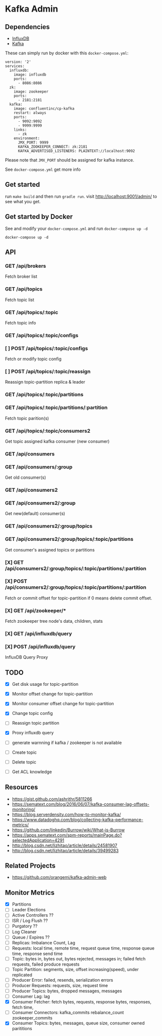 Kafka Admin
============

## Dependencies
- [InfluxDB](https://influxdb.com/) 
- [Kafka](https://kafka.apache.org/)

These can simply run by docker with this `docker-compose.yml`:
```
version: '2'
services:
  influxdb:
    image: influxdb
    ports:
      - 8086:8086
  zk:
    image: zookeeper
    ports:
      - 2181:2181
  kafka:
    image: confluentinc/cp-kafka
    restart: always
    ports:
      - 9092:9092
      - 9999:9999
    links:
      - zk
    environment:
      JMX_PORT: 9999
      KAFKA_ZOOKEEPER_CONNECT: zk:2181
      KAFKA_ADVERTISED_LISTENERS: PLAINTEXT://localhost:9092
```
Please note that `JMX_PORT` should be assigned for kafka instance.

See `docker-compose.yml` get more info

## Get started
run `make build` and then run `gradle run`. visit [http://localhost:9001/admin/](http://localhost:9001/admin/) to see what you get.

## Get started by Docker
See and modify your `docker-compose.yml` and run `docker-compose up -d`
```
docker-compose up -d
```

## API
### GET /api/brokers
Fetch broker list

### GET /api/topics
Fetch topic list

### GET /api/topics/:topic
Fetch topic info 

### GET /api/topics/:topic/configs
### [ ] POST /api/topics/:topic/configs
Fetch or modify topic config

### [ ] POST /api/topics/:topic/reassign
Reassign topic-partition replica & leader

### GET /api/topics/:topic/partitions
### GET /api/topics/:topic/partitions/:partition
Fetch topic parition(s)

### GET /api/topics/:topic/consumers2
Get topic assigned kafka consumer (new consumer)

### GET /api/consumers
### GET /api/consumers/:group
Get old consumer(s)

### GET /api/consumers2
### GET /api/consumers2/:group
Get new(default) consumer(s)

### GET /api/consumers2/:group/topics
### GET /api/consumers2/:group/topics/:topic/partitions
Get consumer's assigned topics or partitions

### [X] GET /api/consumers2/:group/topics/:topic/partitions/:partition
### [X] POST /api/consumers2/:group/topics/:topic/partitions/:partition
Fetch or commit offset for topic-partition if 0 means delete commit offset.

### [X] GET /api/zookeeper/*
Fetch zookeeper tree node's data, children, stats

### [X] GET /api/influxdb/query
### [X] POST /api/influxdb/query
InfluxDB Query Proxy

## TODO
- [X] Get disk usage for topic-partition
- [X] Monitor offset change for topic-partition
- [X] Monitor consumer offset change for topic-partition
- [X] Change topic config
- [ ] Reassign topic partition
- [X] Proxy influxdb query
- [ ] generate warnning if kafka / zookeeper is not available
- [ ] Create topic
- [ ] Delete topic

- [ ] Get ACL knowledge

## Resources
- https://gist.github.com/ashrithr/5811266
- https://sematext.com/blog/2016/06/07/kafka-consumer-lag-offsets-monitoring/
- https://blog.serverdensity.com/how-to-monitor-kafka/
- https://www.datadoghq.com/blog/collecting-kafka-performance-metrics/
- https://github.com/linkedin/Burrow/wiki/What-is-Burrow
- https://apps.sematext.com/spm-reports/mainPage.do?selectedApplication=4291
- http://blog.csdn.net/lizhitao/article/details/24581907
- http://blog.csdn.net/lizhitao/article/details/39499283

## Related Projects
- https://github.com/orangemi/kafka-admin-web

## Monitor Metrics
- [X] Partitions
- [ ] Leader Elections
- [ ] Active Controllers ??
- [ ] ISR / Log Flush ??
- [ ] Purgatory ??
- [ ] Log Cleaner
- [ ] Queue / Expires ??
- [ ] Replicas: Imbalance Count, Lag
- [ ] Requests: local time, remote time, request queue time, response queue time, response send time
- [ ] Topic: bytes in, bytes out, bytes rejected, messages in; failed fetch requests, failed produce requests
- [ ] Topic Partition: segments, size, offset increasing(speed), under replicated
- [ ] Producer Error: failed, resends, serialization errors
- [ ] Producer Requests: requests, size, request time
- [ ] Producer Topics: bytes, dropped messages, messages
- [ ] Consumer Lag: lag
- [X] Consumer Fetcher: fetch bytes, requests, response bytes, responses, fetch time,
- [ ] Consumer Connectors: kafka_commits rebalance_count zookeeper_commits
- [X] Consumer Topics: bytes, messages, queue size, consumer owned parititions
